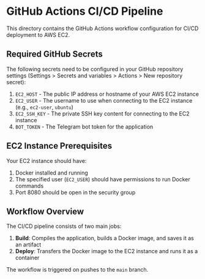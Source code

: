# GitHub Actions CI/CD Pipeline

This directory contains the GitHub Actions workflow configuration for CI/CD deployment to AWS EC2.

## Required GitHub Secrets

The following secrets need to be configured in your GitHub repository settings (Settings > Secrets and variables > Actions > New repository secret):

1. `EC2_HOST` - The public IP address or hostname of your AWS EC2 instance
2. `EC2_USER` - The username to use when connecting to the EC2 instance (e.g., `ec2-user`, `ubuntu`)
3. `EC2_SSH_KEY` - The private SSH key content for connecting to the EC2 instance
4. `BOT_TOKEN` - The Telegram bot token for the application

## EC2 Instance Prerequisites

Your EC2 instance should have:

1. Docker installed and running
2. The specified user (`EC2_USER`) should have permissions to run Docker commands
3. Port 8080 should be open in the security group

## Workflow Overview

The CI/CD pipeline consists of two main jobs:

1. **Build**: Compiles the application, builds a Docker image, and saves it as an artifact
2. **Deploy**: Transfers the Docker image to the EC2 instance and runs it as a container

The workflow is triggered on pushes to the `main` branch.